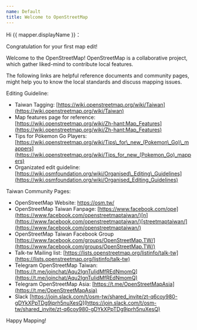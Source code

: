 ```yaml
---
name: Default
title: Welcome to OpenStreetMap
---
```


Hi {{ mapper.displayName }}：

Congratulation for your first map edit! 

Welcome to the OpenStreetMap! OpenStreetMap is a collaborative project, which gather liked-mind to contribute local features.

The following links are helpful reference documents and community pages, might help you to know the local standards and discuss mapping issues.

Editing Guideline:
* Taiwan Tagging: [https://wiki.openstreetmap.org/wiki/Taiwan](https://wiki.openstreetmap.org/wiki/Taiwan)
* Map features page for reference: [https://wiki.openstreetmap.org/wiki/Zh-hant:Map_Features](https://wiki.openstreetmap.org/wiki/Zh-hant:Map_Features)
* Tips for Pókemon Go Players: [https://wiki.openstreetmap.org/wiki/Tips\_for\_new_(Pokemon\_Go)\_mappers](https://wiki.openstreetmap.org/wiki/Tips_for_new_(Pokemon_Go)_mappers)
* Organizated edit guideline: [https://wiki.osmfoundation.org/wiki/Organised\_Editing\_Guidelines](https://wiki.osmfoundation.org/wiki/Organised_Editing_Guidelines)

Taiwan Community Pages:
* OpenStreetMap Website: [http](https://osm.tw/)[s://osm.tw/](https://osm.tw/)
* OpenStreetMap Taiwan Fanpage: [https://www.facebook.com/ope](https://www.facebook.com/openstreetmaptaiwan/)[n](https://www.facebook.com/openstreetmaptaiwan/)[streetmaptaiwan/](https://www.facebook.com/openstreetmaptaiwan/)
* OpenStreetMap Taiwan Facebook Group [https://www.facebook.com/groups/OpenStreetMap.TW/](https://www.facebook.com/groups/OpenStreetMap.TW/)
* Talk-tw Mailing list: [https://lists.openstreetmap.org/listinfo/talk-tw](https://lists.openstreetmap.org/listinfo/talk-tw)
* Telegram OpenStreetMap Taiwan: [https://t.me/joinchat/Aqu2IgnTuIidMfREdNmomQ](https://t.me/joinchat/Aqu2IgnTuIidMfREdNmomQ)
* Telegram OpenStreetMap Asia: [https://t.me/OpenStreetMapAsia](https://t.me/OpenStreetMapAsia)
* Slack [https://join.slack.com/t/osm-tw/shared_invite/zt-q6coy980-gDYkXPpTDg9iprh5nuXesQ](https://join.slack.com/t/osm-tw/shared_invite/zt-q6coy980-gDYkXPpTDg9iprh5nuXesQ)

Happy Mapping!
